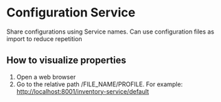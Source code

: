 # Configuration Service

Share configurations using Service names. Can use configuration files as import to reduce repetition

## How to visualize properties

1. Open a web browser
2. Go to the relative path /FILE_NAME/PROFILE. For
   example: [http://localhost:8001/inventory-service/default](http://localhost:8001/inventory-service/default)

